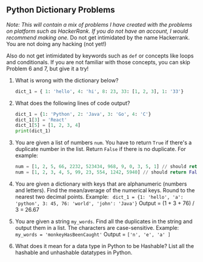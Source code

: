 ## Python Dictionary Problems

*Note: This will contain a mix of problems I have created with the problems on platform such as HackerRank. If you do not have an account, I would recommend making one.* Do not get intimidated by the name Hackerrank. You are not doing any hacking (not yet!)

Also do not get intimidated by keywords such as `def` or concepts like loops and conditionals. If you are not familiar with those concepts, you can skip Problem 6 and 7, but give it a try!

1. What is wrong with the dictionary below?
	```python
	dict_1 = { 1: 'hello', 4: 'hi', 8: 23, 33: [1, 2, 3], 1: '33'}
	```
	
2. What does the following lines of code output? 
	```python
	dict_1 = {1: 'Python', 2: 'Java', 3: 'Go', 4: 'C'}
	dict_1[3] = 'React'
	dict_1[5] = [1, 2, 3, 4]
	print(dict_1)
	```
3. You are given a list of numbers `num`. You have to return `True` if there's a duplicate number in the list. Return `False` if there is no duplicate.
	For example:
	```python
	num = [1, 2, 5, 66, 2232, 523434, 968, 9, 0, 3, 5, 1] // should return True
	num = [1, 2, 3, 4, 5, 99, 23, 554, 1242, 5940] // should return False
	```
4. You are given a dictionary with keys that are alphanumeric (numbers and letters). Find the mean/average of the numerical keys. Round to the nearest two decimal points.
	Example:
	` dict_1 = {1: 'hello', 'a': 'python', 3: 45, 76: 'world', 'john': 'Java'}`
	Output = (1 + 3 + 76) / 3 = 26.67
5. You are given a string `my_words`. Find all the duplicates in the string and output them in a list. The characters are case-sensitive.
	Example:
	`my_words = 'monkeyHasBeenCaught'`
	Output = `['n', 'e', 'a' ]`
	
6. What does it mean for a data type in Python to be Hashable? List all the hashable and unhashable datatypes in Python.
	
	
	

